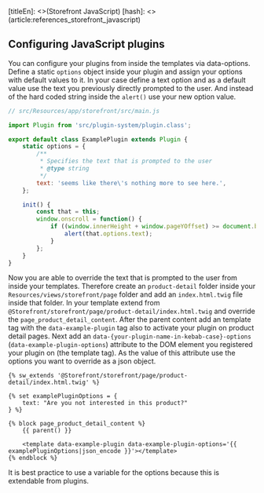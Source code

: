 [titleEn]: <>(Storefront JavaScript)
[hash]: <>(article:references_storefront_javascript)

## Configuring JavaScript plugins

You can configure your plugins from inside the templates via data-options.
Define a static `options` object inside your plugin and assign your options with default values to it.
In your case define a text option and as a default value use the text you previously directly prompted to the user.
And instead of the hard coded string inside the `alert()` use your new option value.

```js
// src/Resources/app/storefront/src/main.js

import Plugin from 'src/plugin-system/plugin.class';

export default class ExamplePlugin extends Plugin {
    static options = {
        /**
         * Specifies the text that is prompted to the user
         * @type string
         */
        text: 'seems like there\'s nothing more to see here.',
    };

    init() {
        const that = this;
        window.onscroll = function() {
            if ((window.innerHeight + window.pageYOffset) >= document.body.offsetHeight) {
                alert(that.options.text);
            }
        };
    }
}
```

Now you are able to override the text that is prompted to the user from inside your templates.
Therefore create an `product-detail` folder inside your `Resources/views/storefront/page` folder and add an `index.html.twig` file inside that folder.
In your template extend from `@Storefront/storefront/page/product-detail/index.html.twig` and override the `page_product_detail_content`.
After the parent content add an template tag with the `data-example-plugin` tag also to activate your plugin on product detail pages.
Next add an `data-{your-plugin-name-in-kebab-case}-options` (`data-example-plugin-options`) attribute to the DOM element you registered your plugin on (the template tag).
As the value of this attribute use the options you want to override as a json object.

```twig
{% sw_extends '@Storefront/storefront/page/product-detail/index.html.twig' %}

{% set examplePluginOptions = {
    text: "Are you not interested in this product?"
} %}

{% block page_product_detail_content %}
    {{ parent() }}

    <template data-example-plugin data-example-plugin-options='{{ examplePluginOptions|json_encode }}'></template>
{% endblock %}
```

It is best practice to use a variable for the options because this is extendable from plugins.

